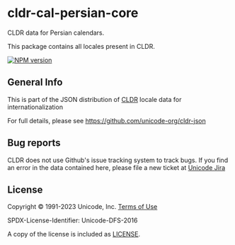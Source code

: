 # cldr-cal-persian-core

CLDR data for Persian calendars.

This package contains all locales present in CLDR.


[![NPM version](https://img.shields.io/npm/v/cldr-cal-persian-core.svg?style=flat)](https://www.npmjs.org/package/cldr-cal-persian-core)

## General Info

This is part of the JSON distribution of [CLDR](https://cldr.unicode.org/)
locale data for internationalization

For full details, please see <https://github.com/unicode-org/cldr-json>

## Bug reports

CLDR does not use Github's issue tracking system to track bugs.  If you find an error in
the data contained here, please file a new ticket at [Unicode Jira](https://unicode-org.atlassian.net/projects/CLDR/issues)

## License

Copyright © 1991-2023 Unicode, Inc.
[Terms of Use](http://www.unicode.org/copyright.html)

SPDX-License-Identifier: Unicode-DFS-2016

A copy of the license is included as [LICENSE](./LICENSE).
